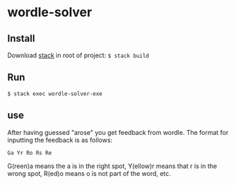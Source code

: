 # wordle-solver

## Install

Download [stack](https://www.haskellstack.org/)
in root of project:
`$ stack build`

## Run

`$ stack exec wordle-solver-exe`

## use

After having guessed "arose" you get feedback from wordle. The format for inputting the feedback is as follows:

`Ga Yr Ro Rs Re`

G(reen)a means the a is in the right spot, Y(ellow)r means that r is in the wrong spot, R(ed)o means o is not part of the word, etc.
